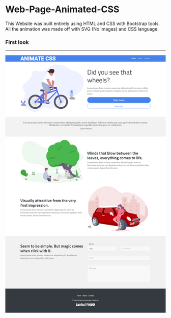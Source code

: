 # Web-Page-Animated-CSS
This Website was built entirely using HTML and CSS with Bootstrap tools. All the animation was made off with SVG (No images) and CSS language.

### First look
___
<img src="githubSources/Animated-CSS.png">
